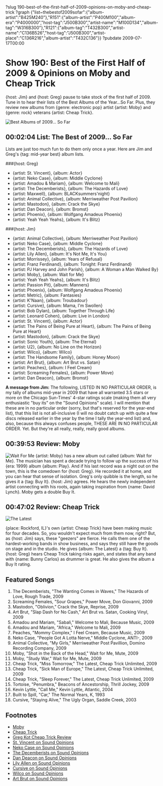 ?slug 190-best-of-the-first-half-of-2009-opinions-on-moby-and-cheap-trick
?graph {"list~thebestof2009sofar":{"album-artist":"B425M240"},"R151":{"album-artist":"P400M100","album-era":"P4000000","host-tag":"J500B300","artist-name":"M100D134","album-tag":"W316B300"},"R121":{"album-tag":"T432B300","artist-name":"C136B526","host-tag":"J500B300","artist-place":"C136R216","album-artist":"T432C136"}}
?pubdate 2009-07-17T00:00

# Show 190: Best of the First Half of 2009 & Opinions on Moby and Cheap Trick
{host: Jim} and {host: Greg} pause to take stock of the first half of 2009. Tune in to hear their lists of the Best Albums of the Year...So Far. Plus, they review new albums from {genre: electronic pop} artist {artist: Moby} and {genre: rock} veterans {artist: Cheap Trick}.

![Best Albums of 2009... So Far](http://static.soundopinions.org/images/2009/2009albumsbest.jpg)

## 00:02:04 List: The Best of 2009... So Far
Lists are just too much fun to do them only once a year. Here are Jim and Greg's {tag: mid-year best} album lists.

###{host: Greg}
- {artist: St. Vincent}, {album: Actor}
- {artist: Neko Case}, {album: Middle Cyclone}
- {artist: Amadou & Mariam}, {album: Welcome to Mali}
- {artist: The Decemberists}, {album: The Hazards of Love}
- {artist: Maxwell}, {album: BLACKsummers'night}
- {artist: Animal Collective}, {album: Merriweather Post Pavilion}
- {artist: Mastodon}, {album: Crack the Skye}
- {artist: Dan Deacon}, {album: Bromst}
- {artist: Phoenix}, {album: Wolfgang Amadeus Phoenix}
- {artist: Yeah Yeah Yeahs}, {album: It's Blitz}

###{host: Jim}

- {artist: Animal Collective}, {album: Merriweather Post Pavilion}
- {artist: Neko Case}, {album: Middle Cyclone}
- {artist: The Decemberists}, {album: The Hazards of Love}
- {artist: Lily Allen}, {album: It's Not Me, It's You}
- {artist: Morrissey}, {album: Years of Refusal}
- {artist: Franz Ferdinand}, {album: Tonight: Franz Ferdinand}
- {artist: PJ Harvey and John Parish}, {album: A Woman a Man Walked By}
- {artist: Moby}, {album: Wait for Me}
- {artist: Yeah Yeah Yeahs}, {album: It's Blitz}
- {artist: Passion Pit}, {album: Manners}
- {artist: Phoenix}, {album: Wolfgang Amadeus Phoenix}
- {artist: Metric}, {album: Fantasies}
- {artist: K'Naan}, {album: Troubadour}
- {artist: Cursive}, {album: Mama, I'm Swollen}
- {artist: Bob Dylan}, {album: Together Through Life}
- {artist: Leonard Cohen}, {album: Live in London}
- {artist: St. Vincent}, {album: Actor}
- {artist: The Pains of Being Pure at Heart}, {album: The Pains of Being Pure at Heart}
- {artist: Mastodon}, {album: Crack the Skye}
- {artist: Sonic Youth}, {album: The Eternal}
- {artist: U2}, {album: No Line on the Horizon}
- {artist: Wilco}, {album: Wilco}
- {artist: The Handsome Family}, {album: Honey Moon}
- {artist: Art Brut}, {album: Art Brut vs. Satan}
- {artist: Peaches}, {album: I Feel Cream}
- {artist: Screaming Females}, {album: Power Move}
- {artist: Dan Deacon}, {album: Bromst}

**A message from Jim:**
The following, LISTED IN NO PARTICULAR ORDER, is my tally of albums mid-year in 2009 that have all warranted 3.5 stars or more on the Chicago Sun-Times' 4-star ratings scale (making them all very enthusiastic "buy its" on the "Sound Opinions" scale). I will mention that these are in no particular order (sorry, but that's reserved for the year-end list), that this list is not all-inclusive (I will no doubt catch up with quite a few discs released earlier in the year by the time I tally the year-end list) and, also, because this always confuses people, THESE ARE IN NO PARTICULAR ORDER. Yet. But they're all really, really, really good albums.

## 00:39:53 Review: Moby
![Wait For Me](http://assets.rollingstone.com/assets/images/album_review/5a50f94571d62af80509729c70531252ab1de2eb.jpg "789023/682211208")
{artist: Moby} has a new album out called {album: Wait for Me}. The musician has spent a decade trying to follow up the success of his {era: 1999} album {album: Play}. And if his last record was a night out on the town, this is the comedown for {host: Greg}. He recorded it at home, and you can hear that sense of isolation. Greg's only quibble is the length, so he gives it a {tag: Buy It}. {host: Jim} agrees. He hears the newly independent artist connecting with his roots, again taking inspiration from {name: David Lynch}. Moby gets a double Buy It.

## 00:47:02 Review: Cheap Trick
![The Latest](http://is4.mzstatic.com/image/thumb/Music/v4/a3/18/40/a31840c7-2a5e-20ee-61e7-1d3e5e90b17d/source/600x600bb.jpg "461577/325396123")

{place: Rockford, IL}'s own {artist: Cheap Trick} have been making music for four decades. So, you wouldn't expect much from them now, right? But, as {host: Jim} says, these "geezers" are fierce. He calls them one of the hardest-working bands in show business, and says they still have the goods on stage and in the studio. He gives {album: The Latest} a {tag: Buy It}. {host: Greg} hears Cheap Trick taking risks again, and states that any band with {name: Bunny Carlos} as drummer is great. He also gives the album a Buy It rating.

## Featured Songs
1. The Decemberists, "The Wanting Comes in Waves," The Hazards of Love, Rough Trade, 2009
2. Screaming Females, "Sour Grapes," Power Move, Don Giovanni, 2009
3. Mastodon, "Oblivion," Crack the Skye, Reprise, 2009
4. Art Brut, "Slap Dash for No Cash," Art Brut vs. Satan, Cooking Vinyl, 2009
5. Amadou and Mariam, "Sabali," Welcome to Mali, Because Music, 2009
6. Amadou and Mariam, "Africa," Welcome to Mali, 2009
7. Peaches, "Mommy Complex," I Feel Cream, Because Music, 2009
8. Neko Case, "People Got A Lotta Nerve," Middle Cyclone, ANTI-, 2009
9. Animal Collective, "My Girls," Merriweather Post Pavillion, Domino Recording Company, 2009
10. Moby, "Shot in the Back of the Head," Wait for Me, Mute, 2009
11. Moby, "Study War," Wait for Me, Mute, 2009
12. Cheap Trick, "Miss Tomorrow," The Latest, Cheap Trick Unlimited, 2009
13. Cheap Trick, "Sick Man of Europe," The Latest, Cheap Trick Unlimited, 2009
14. Cheap Trick, "Sleep Forever," The Latest, Cheap Trick Unlimited, 2009
15. Tortoise, "Penumbra," Beacons of Ancestorship, Thrill Jockey, 2009
16. Kevin Lyttle, "Call Me," Kevin Lyttle, Atlantic, 2004
17. Built to Spill, "Car," The Normal Years, K, 1993
18. Cursive, "Staying Alive," The Ugly Organ, Saddle Creek, 2003

## Footnotes
- [Moby](http://www.moby.com/)
- [Cheap Trick](http://www.cheaptrick.com/)
- [Greg Kot Cheap Trick Review](http://articles.chicagotribune.com/2009-06-23/entertainment/0906220386_1_tom-petersson-bun-e-carlos-robin-zander)
- [St. Vincent on Sound Opinions](/show/189)
- [Neko Case on Sound Opinions](/show/71)
- [The Decemberists on Sound Opinions](/show/80)
- [Dan Deacon on Sound Opinions](/show/183)
- [Lily Allen on Sound Opinions](/show/65)
- [Cursive on Sound Opinions](/show/133)
- [Wilco on Sound Opinions](/show/77)
- [Art Brut on Sound Opinions](/show/24)
